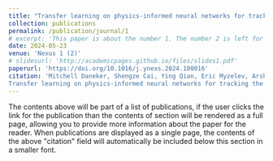 ```yaml
---
title: "Transfer learning on physics-informed neural networks for tracking the hemodynamics in the evolving false lumen of dissected aorta"
collection: publications
permalink: /publication/journal/1
# excerpt: 'This paper is about the number 1. The number 2 is left for future work.'
date: 2024-05-23
venue: 'Nexus 1 (2)'
# slidesurl: 'http://academicpages.github.io/files/slides1.pdf'
paperurl: 'https://doi.org/10.1016/j.ynexs.2024.100016'
citation: 'Mitchell Daneker, Shengze Cai, Ying Qian, Eric Myzelev, Arsh Kumbhat, He Li, Lu Lu,
Transfer learning on physics-informed neural networks for tracking the hemodynamics in the evolving false lumen of dissected aorta, Nexus, Volume 1, Issue 2, 2024, 100016, ISSN 2950-1601'
---
```


The contents above will be part of a list of publications, if the user clicks the link for the publication than the contents of section will be rendered as a full page, allowing you to provide more information about the paper for the reader. When publications are displayed as a single page, the contents of the above "citation" field will automatically be included below this section in a smaller font.